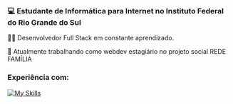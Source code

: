 ### 💻 Estudante de Informática para Internet no Instituto Federal do Rio Grande do Sul
👨‍💻 Desenvolvedor Full Stack em constante aprendizado.


🌱 Atualmente trabalhando como webdev estagiário no projeto social REDE FAMÍLIA

### Experiência com:
[![My Skills](https://skillicons.dev/icons?i=js,php,html,css,postgresql,mysql,photoshop)](https://skillicons.dev)
<!--
**murillodominguez/murillodominguez** is a ✨ _special_ ✨ repository because its `README.md` (this file) appears on your GitHub profile.

Here are some ideas to get you started:

- 🔭 I’m currently working on ...
- 🌱 I’m currently learning ...
- 👯 I’m looking to collaborate on ...
- 🤔 I’m looking for help with ...
- 💬 Ask me about ...
- 📫 How to reach me: ...
- 😄 Pronouns: ...
- ⚡ Fun fact: ...
-->
